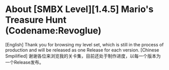 # About [SMBX Level][1.4.5] Mario's Treasure Hunt (Codename:Revoglue)

[English]
Thank you for browsing my level set, which is still in the process of production and will be released as one Release for each version.
[Chinese Smpilified]
谢谢各位来浏览我的关卡集，目前还处于制作进度，以每一个版本为一个Release发布。
